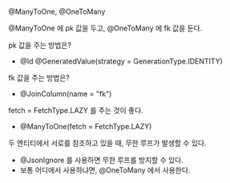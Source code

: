 @ManyToOne, @OneToMany

@ManyToOne 에 pk 값을 두고,
@OneToMany 에 fk 값을 둔다.

pk 값을 주는 방법은?
- @Id @GeneratedValue(strategy = GenerationType.IDENTITY)

fk 값을 주는 방법은?
- @JoinColumn(name = "fk")

fetch = FetchType.LAZY 를 주는 것이 좋다.
- @ManyToOne(fetch = FetchType.LAZY)

두 엔티티에서 서로를 참조하고 있을 때, 무한 루프가 발생할 수 있다.
- @JsonIgnore 를 사용하면 무한 루프를 방지할 수 있다. 
- 보통 어디에서 사용하냐면, @OneToMany 에서 사용한다.




 

